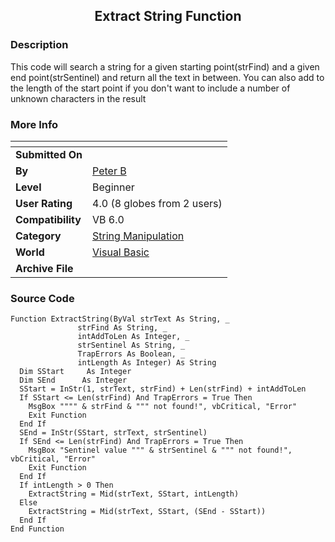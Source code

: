 ﻿<div align="center">

## Extract String Function


</div>

### Description

This code will search a string for a given starting point(strFind) and a given end point(strSentinel) and return all the text in between. You can also add to the length of the start point if you don't want to include a number of unknown characters in the result
 
### More Info
 


<span>             |<span>
---                |---
**Submitted On**   |
**By**             |[Peter B](https://github.com/Planet-Source-Code/PSCIndex/blob/master/ByAuthor/peter-b.md)
**Level**          |Beginner
**User Rating**    |4.0 (8 globes from 2 users)
**Compatibility**  |VB 6\.0
**Category**       |[String Manipulation](https://github.com/Planet-Source-Code/PSCIndex/blob/master/ByCategory/string-manipulation__1-5.md)
**World**          |[Visual Basic](https://github.com/Planet-Source-Code/PSCIndex/blob/master/ByWorld/visual-basic.md)
**Archive File**   |[](https://github.com/Planet-Source-Code/peter-b-extract-string-function__1-44169/archive/master.zip)





### Source Code

```
Function ExtractString(ByVal strText As String, _
               strFind As String, _
               intAddToLen As Integer, _
               strSentinel As String, _
               TrapErrors As Boolean, _
               intLength As Integer) As String
  Dim SStart     As Integer
  Dim SEnd      As Integer
  SStart = InStr(1, strText, strFind) + Len(strFind) + intAddToLen
  If SStart <= Len(strFind) And TrapErrors = True Then
    MsgBox """" & strFind & """ not found!", vbCritical, "Error"
    Exit Function
  End If
  SEnd = InStr(SStart, strText, strSentinel)
  If SEnd <= Len(strFind) And TrapErrors = True Then
    MsgBox "Sentinel value """ & strSentinel & """ not found!", vbCritical, "Error"
    Exit Function
  End If
  If intLength > 0 Then
    ExtractString = Mid(strText, SStart, intLength)
  Else
    ExtractString = Mid(strText, SStart, (SEnd - SStart))
  End If
End Function
```


